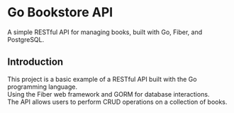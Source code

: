# Go Bookstore API

A simple RESTful API for managing books, built with Go, Fiber, and PostgreSQL.

## Introduction

This project is a basic example of a RESTful API built with the Go programming language.  
Using the Fiber web framework and GORM for database interactions.  
The API allows users to perform CRUD operations on a collection of books.
